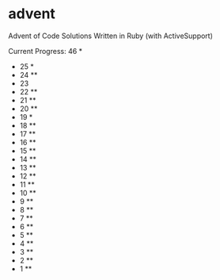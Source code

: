 # advent
Advent of Code Solutions
Written in Ruby (with ActiveSupport)

Current Progress: 46 *
- 25 *
- 24 **
- 23
- 22 **
- 21 **
- 20 **
- 19 *
- 18 **
- 17 **
- 16 **
- 15 **
- 14 **
- 13 **
- 12 **
- 11 **
- 10 **
-  9 **
-  8 **
-  7 **
-  6 **
-  5 **
-  4 **
-  3 **
-  2 **
-  1 **
